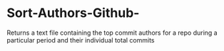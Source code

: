 # Sort-Authors-Github-
Returns a text file containing the top commit authors for a repo during a particular period and their individual total commits 
